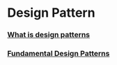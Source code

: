 # Design Pattern

### [What is design patterns](https://github.com/bhaveshtandel17/iOS-A-to-Z/blob/master/DesignPattern/Notes/What%20is%20design%20patterns.pdf)
### [Fundamental Design Patterns](https://github.com/bhaveshtandel17/iOS-A-to-Z/blob/master/DesignPattern/Notes/Fundamental%20Design%20Patterns.pdf)
